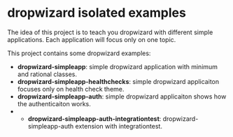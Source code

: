 dropwizard isolated examples
==========

The idea of this project is to teach you dropwizard with different simple applications. Each application will focus only on one topic.

This project contains some dropwizard examples:


- **dropwizard-simpleapp**: simple dropwizard application with minimum and rational classes.
- **dropwizard-simpleapp-healthchecks**: simple dropwizard applicaiton focuses only on health check theme.
- **dropwizard-simpleapp-auth**: simple dropwizard applicaiton shows how the authenticaiton works.
- - **dropwizard-simpleapp-auth-integrationtest**: dropwizard-simpleapp-auth extension with integrationtest.
